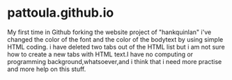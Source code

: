 # pattoula.github.io
My first time in Github forking the website project of "hankquinlan"
i've changed the color of the font and the color of the bodytext by using simple HTML coding.
i have deleted  two tabs out of the HTML list but i am not sure how to create a new tabs with HTML text.I have no computing or programming background,whatsoever,and i think that i need more practise and more help on this stuff.
